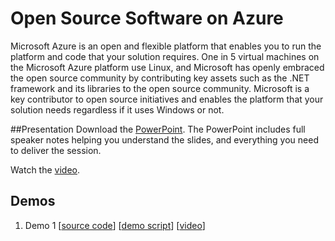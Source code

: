 # Open Source Software on Azure
Microsoft Azure is an open and flexible platform that enables you to run the platform and code that your solution requires.  One in 5 virtual machines on the Microsoft Azure platform use Linux, and Microsoft has openly embraced the open source community by contributing key assets such as the .NET framework and its libraries to the open source community.  Microsoft is a key contributor to open source initiatives and enables the platform that your solution needs regardless if it uses Windows or not. 

##Presentation
Download the [PowerPoint](https://github.com/GSIAzureCOE/OSS/blob/master/todo.pptx).
The PowerPoint includes full speaker notes helping you understand the slides, and everything you need to deliver the session.

Watch the [video](https://gsiazurecoecontent.blob.core.windows.net/oss/todo.mp4).

## Demos
1. Demo 1
[[source code](https://github.com/GSIAzureCOE/OSS/blob/master/todo)]
[[demo script](https://github.com/GSIAzureCOE/OSS/blob/master/todo.docx)]
[[video](https://gsiazurecoecontent.blob.core.windows.net/oss/todo.mp4)]
